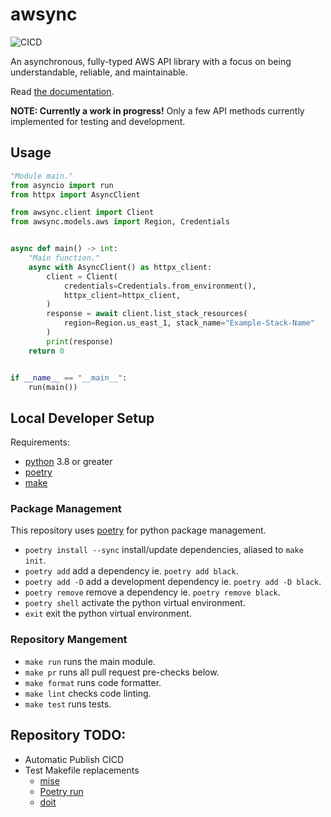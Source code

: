 # awsync

![CICD](https://github.com/JKCT/awsync/actions/workflows/cicd.yaml/badge.svg)

An asynchronous, fully-typed AWS API library with a focus on being understandable, reliable, and maintainable.

Read [the documentation](https://jkct.github.io/awsync/).

**NOTE: Currently a work in progress!**
Only a few API methods currently implemented for testing and development.

## Usage

```python
"Module main."
from asyncio import run
from httpx import AsyncClient

from awsync.client import Client
from awsync.models.aws import Region, Credentials


async def main() -> int:
    "Main function."
    async with AsyncClient() as httpx_client:
        client = Client(
            credentials=Credentials.from_environment(),
            httpx_client=httpx_client,
        )
        response = await client.list_stack_resources(
            region=Region.us_east_1, stack_name="Example-Stack-Name"
        )
        print(response)
    return 0


if __name__ == "__main__":
    run(main())
```

## Local Developer Setup

Requirements:

- [python](https://www.python.org/) 3.8 or greater
- [poetry](https://python-poetry.org/)
- [make](https://www.gnu.org/software/make/)

### Package Management

This repository uses [poetry](https://python-poetry.org/) for python package management.

- `poetry install --sync` install/update dependencies, aliased to `make init`.
- `poetry add` add a dependency ie. `poetry add black`.
- `poetry add -D` add a development dependency ie. `poetry add -D black`.
- `poetry remove` remove a dependency ie. `poetry remove black`.
- `poetry shell` activate the python virtual environment.
- `exit` exit the python virtual environment.

### Repository Mangement

- `make run` runs the main module.
- `make pr` runs all pull request pre-checks below.
- `make format` runs code formatter.
- `make lint` checks code linting.
- `make test` runs tests.

## Repository TODO:

- Automatic Publish CICD
- Test Makefile replacements
  - [mise](https://mise.jdx.dev/)
  - [Poetry run](https://python-poetry.org/docs/cli/#run)
  - [doit](https://pydoit.org/)
